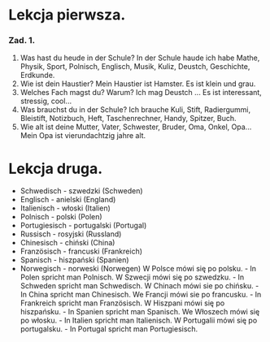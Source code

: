 # Lekcja pierwsza.
### Zad. 1.
1. Was hast du heude in der Schule? In der Schule haude ich habe Mathe, Physik, Sport, Polnisch, Englisch, Musik, Kuliz, Deustch, Geschichte, Erdkunde.
2. Wie ist dein Haustier? Mein Haustier ist Hamster. Es ist klein und grau.
3. Welches Fach magst du? Warum? Ich mag Deustch ... Es ist interessant, stressig, cool...
4. Was brauchst du in der Schule? Ich brauche Kuli, Stift, Radiergummi, Bleistift, Notizbuch, Heft, Taschenrechner, Handy, Spitzer, Buch.
5. Wie alt ist deine Mutter, Vater, Schwester, Bruder, Oma, Onkel, Opa...  Mein Opa ist vierundachtzig jahre alt.
# Lekcja druga.
- Schwedisch - szwedzki (Schweden)
- Englisch - anielski (England)
- Italienisch - włoski (Italien)
- Polnisch - polski (Polen)
- Portugiesisch - portugalski (Portugal)
- Russisch - rosyjski (Russland)
- Chinesisch - chiński (China)
- Französisch - francuski (Frankreich)
- Spanisch - hiszpański (Spanien)
- Norwegisch - norweski (Norwegen)
W Polsce mówi się po polsku. - In Polen spricht man Polnisch.
W Szwecji mówi się po szwedzku. - In Schweden spricht man Schwedisch.
W Chinach mówi sie po chińsku. - In China spricht man Chinesisch.
We Francji mówi sie po francusku. - In Frankreich spricht man Französisch.
W Hiszpani mówi się po hiszpańsku. - In Spanien spricht man Spanisch.
We Włoszech mówi się po włosku. - In Italien spricht man Italienisch.
W Portugalii mówi się po portugalsku. - In Portugal spricht man Portugiesisch.
